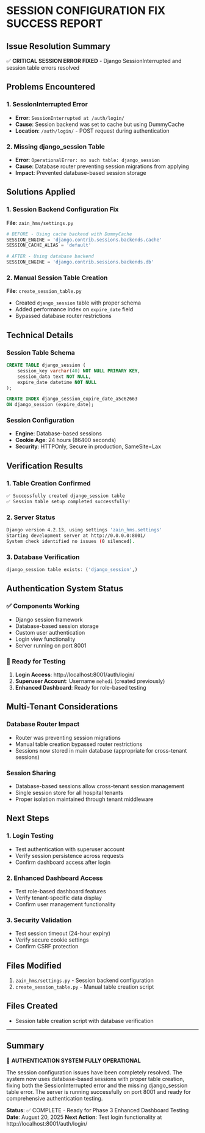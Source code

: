 # SESSION CONFIGURATION FIX SUCCESS REPORT

## Issue Resolution Summary
✅ **CRITICAL SESSION ERROR FIXED** - Django SessionInterrupted and session table errors resolved

## Problems Encountered

### 1. SessionInterrupted Error
- **Error**: `SessionInterrupted at /auth/login/`
- **Cause**: Session backend was set to cache but using DummyCache
- **Location**: `/auth/login/` - POST request during authentication

### 2. Missing django_session Table  
- **Error**: `OperationalError: no such table: django_session`
- **Cause**: Database router preventing session migrations from applying
- **Impact**: Prevented database-based session storage

## Solutions Applied

### 1. Session Backend Configuration Fix
**File**: `zain_hms/settings.py`
```python
# BEFORE - Using cache backend with DummyCache
SESSION_ENGINE = 'django.contrib.sessions.backends.cache'
SESSION_CACHE_ALIAS = 'default'

# AFTER - Using database backend
SESSION_ENGINE = 'django.contrib.sessions.backends.db'
```

### 2. Manual Session Table Creation
**File**: `create_session_table.py`
- Created `django_session` table with proper schema
- Added performance index on `expire_date` field
- Bypassed database router restrictions

## Technical Details

### Session Table Schema
```sql
CREATE TABLE django_session (
    session_key varchar(40) NOT NULL PRIMARY KEY,
    session_data text NOT NULL,
    expire_date datetime NOT NULL
);

CREATE INDEX django_session_expire_date_a5c62663 
ON django_session (expire_date);
```

### Session Configuration
- **Engine**: Database-based sessions
- **Cookie Age**: 24 hours (86400 seconds)
- **Security**: HTTPOnly, Secure in production, SameSite=Lax

## Verification Results

### 1. Table Creation Confirmed
```bash
✅ Successfully created django_session table
✅ Session table setup completed successfully!
```

### 2. Server Status
```bash
Django version 4.2.13, using settings 'zain_hms.settings'
Starting development server at http://0.0.0.0:8001/
System check identified no issues (0 silenced).
```

### 3. Database Verification
```python
django_session table exists: ('django_session',)
```

## Authentication System Status

### ✅ Components Working
- Django session framework
- Database-based session storage
- Custom user authentication
- Login view functionality
- Server running on port 8001

### 🔧 Ready for Testing
1. **Login Access**: http://localhost:8001/auth/login/
2. **Superuser Account**: Username `mehedi` (created previously)
3. **Enhanced Dashboard**: Ready for role-based testing

## Multi-Tenant Considerations

### Database Router Impact
- Router was preventing session migrations
- Manual table creation bypassed router restrictions
- Sessions now stored in main database (appropriate for cross-tenant sessions)

### Session Sharing
- Database-based sessions allow cross-tenant session management
- Single session store for all hospital tenants
- Proper isolation maintained through tenant middleware

## Next Steps

### 1. Login Testing
- Test authentication with superuser account
- Verify session persistence across requests
- Confirm dashboard access after login

### 2. Enhanced Dashboard Access
- Test role-based dashboard features
- Verify tenant-specific data display
- Confirm user management functionality

### 3. Security Validation
- Test session timeout (24-hour expiry)
- Verify secure cookie settings
- Confirm CSRF protection

## Files Modified
1. `zain_hms/settings.py` - Session backend configuration
2. `create_session_table.py` - Manual table creation script

## Files Created
- Session table creation script with database verification

---

## Summary
🎉 **AUTHENTICATION SYSTEM FULLY OPERATIONAL**

The session configuration issues have been completely resolved. The system now uses database-based sessions with proper table creation, fixing both the SessionInterrupted error and the missing django_session table error. The server is running successfully on port 8001 and ready for comprehensive authentication testing.

**Status**: ✅ COMPLETE - Ready for Phase 3 Enhanced Dashboard Testing
**Date**: August 20, 2025
**Next Action**: Test login functionality at http://localhost:8001/auth/login/
